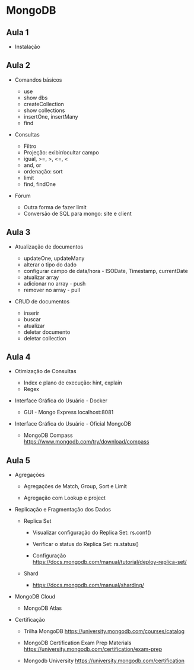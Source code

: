 # MongoDB

## Aula 1

  - Instalação
  
## Aula 2

  - Comandos básicos
  
    - use
	- show dbs
	- createCollection
	- show collections
	- insertOne, insertMany
	- find
	
  - Consultas
  
    - Filtro
	- Projeção: exibir/ocultar campo
	- igual, >=, >, <=, <
	- and, or
	- ordenação: sort
	- limit
	- find, findOne
	
  - Fórum	
  
    - Outra forma de fazer limit
	- Conversão de SQL para mongo: site e client
	  

## Aula 3

  - Atualização de documentos

	- updateOne, updateMany
	- alterar o tipo do dado
	- configurar campo de data/hora - ISODate, Timestamp, currentDate
	- atualizar array
	- adicionar no array - push
	- remover no array - pull
	
  - CRUD de documentos
  
    - inserir
	- buscar
	- atualizar
	- deletar documento
	- deletar collection
	
	
## Aula 4

  - Otimização de Consultas
  
    - Index e plano de execução: hint, explain
	- Regex
	
  - Interface Gráfica do Usuário - Docker	
  
    - GUI - Mongo Express localhost:8081
	
  - Interface Gráfica do Usuário - Oficial MongoDB	
  
    - MongoDB Compass https://www.mongodb.com/try/download/compass
	
## Aula 5

  - Agregações
  
    - Agregações de Match, Group, Sort e Limit
  
    - Agregação com Lookup e project
	
  
  - Replicação e Fragmentação dos Dados
  
    - Replica Set
	
	  - Visualizar configuração do Replica Set: rs.conf()
	  
	  - Verificar o status do Replica Set: rs.status()
	  
	  - Configuração https://docs.mongodb.com/manual/tutorial/deploy-replica-set/
	  
	
	- Shard
	
	  - https://docs.mongodb.com/manual/sharding/
  
  - MongoDB Cloud    
  
    - MongoDB Atlas
	  
	
  - Certificação
  
    - Trilha MongoDB https://university.mongodb.com/courses/catalog
	
	- MongoDB Certification Exam Prep Materials https://university.mongodb.com/certification/exam-prep
	
	- Mongodb University https://university.mongodb.com/certification
  